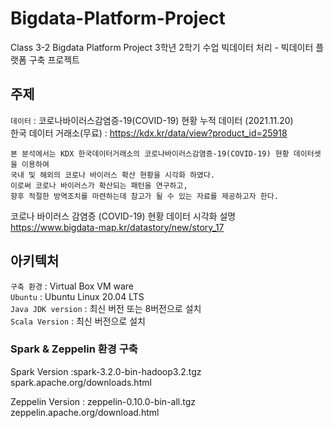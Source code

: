 # Bigdata-Platform-Project
Class 3-2 Bigdata Platform Project
3학년 2학기 수업 빅데이터 처리 - 빅데이터 플랫폼 구축 프로젝트

## 주제

`데이터` : 코로나바이러스감염증-19(COVID-19) 현황 누적 데이터 (2021.11.20)  
한국 데이터 거래소(무료) : https://kdx.kr/data/view?product_id=25918  

```
본 분석에서는 KDX 한국데이터거래소의 코로나바이러스감염증-19(COVID-19) 현황 데이터셋을 이용하여  
국내 및 해외의 코로나 바이러스 확산 현황을 시각화 하였다.  
이로써 코로나 바이러스가 확산되는 패턴을 연구하고,
향후 적절한 방역조치를 마련하는데 참고가 될 수 있는 자료를 제공하고자 한다.  
```

코로나 바이러스 감염증 (COVID-19) 현황 데이터 시각화 설명
https://www.bigdata-map.kr/datastory/new/story_17

## 아키텍처

`구축 환경` : Virtual Box VM ware  
`Ubuntu` : Ubuntu Linux 20.04 LTS  
`Java JDK version` : 최신 버전 또는 8버전으로 설치  
`Scala Version` : 최신 버전으로 설치  

### Spark & Zeppelin 환경 구축  
Spark Version :spark-3.2.0-bin-hadoop3.2.tgz  
spark.apache.org/downloads.html  

Zeppelin Version : zeppelin-0.10.0-bin-all.tgz  
zeppelin.apache.org/download.html  

